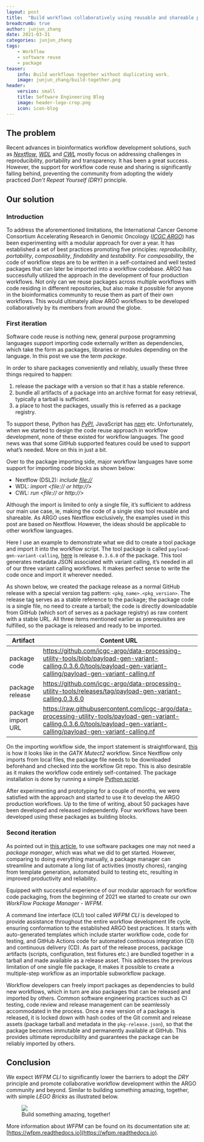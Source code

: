 ```yaml
---
layout: post
title:  "Build workflows collaboratively using reusable and shareable packages"
breadcrumb: true
author: junjun_zhang
date: 2021-03-31
categories: junjun_zhang
tags:
    - Workflow
    - software reuse
    - package
teaser:
    info: Build workflows together without duplicating work.
    image: junjun_zhang/build-together.png
header:
    version: small
    title: Software Engineering Blog
    image: header-logo-crop.png
    icon: icon-blog
---
```


## The problem

Recent advances in bioinformatics workflow development solutions, such as *[Nextflow](https://www.nextflow.io)*,
*[WDL](https://openwdl.org)* and *[CWL](https://www.commonwl.org)* mostly focus on
addressing challenges in reproducibility, portability and transparency. It has been
a great success. However, the support for workflow code reuse and sharing is significantly
falling behind, preventing the community from adopting the widely practiced
*Don’t Repeat Yourself (DRY)* principle.


## Our solution

### Introduction
To address the aforementioned limitations, the International Cancer Genome Consortium
Accelerating Research in Genomic Oncology (*[ICGC ARGO](https://www.icgc-argo.org)*) has
been experimenting with a modular approach for over a year. It has established a set of
best practices promoting five principles: *reproducibility*, *portability*, *composability*,
*findability* and *testability*. For *composability*, the code of workflow steps are to
be written in a self-contained and well tested packages that can later be imported
into a workflow codebase. ARGO has successfully utilized the approach in the development
of four production workflows. Not only can we reuse packages across multiple workflows
with code residing in different repositories, but also make it possible for anyone in the
bioinformatics community to reuse them as part of their own workflows. This would
ultimately allow ARGO workflows to be developed collaboratively by its members from
around the globe.

### First iteration

Software code reuse is nothing new, general purpose programming languages support importing
code externally written as dependencies, which take the form as packages, libraries or
modules depending on the language. In this post we use the term *package*.

In order to share packages conveniently and reliably, usually these three things required
to happen:
1. release the package with a version so that it has a stable reference.
2. bundle all artifacts of a package into an archive format for easy retrieval, typically
   a tarball is sufficient.
3. a place to host the packages, usually this is referred as a package registry.

To support these, Python has *[PyPI](https://pypi.org)*, JavaScript has *[npm](https://www.npmjs.com)* etc.
Unfortunately, when we started to design the code reuse approach in workflow development, none
of these existed for workflow languages. The good news was that some GitHub supported features
could be used to support what’s needed. More on this in just a bit.

Over to the package importing side, major workflow languages have some support for importing
code blocks as shown below:

* Nextflow (DSL2): *include <file://>*
* WDL: *import <file:// or http://>*
* CWL: *run <file:// or http://>*

Although the import is limited to only a single file, it’s sufficient to address our main use case,
ie, making the code of a single step tool reusable and shareable. As ARGO uses Nextflow exclusively,
the examples used in this post are based on Nextflow. However, the ideas should be applicable to
other workflow languages.

Here I use an example to demonstrate what we did to create a tool package and import it into the
workflow script. The tool package is called `payload-gen-variant-calling`, [here](https://github.com/icgc-argo/data-processing-utility-tools/releases/tag/payload-gen-variant-calling.0.3.6.0)
is release `0.3.6.0` of the package. This tool generates metadata JSON associated with variant calling,
it’s needed in all of our three variant calling workflows. It makes perfect sense to write the code
once and import it wherever needed.

As shown below, we created the package release as a normal GitHub release with a special version
tag pattern: `<pkg_name>.<pkg_version>`. The release tag serves as a stable reference to the
package; the package code is a single file, no need to create a tarball; the code is directly
downloadable from GitHub (which sort of serves as a package registry) as raw content with a
stable URL. All three items mentioned earlier as prerequisites are fulfilled, so the package is
released and ready to be imported.

|  Artifact  |  Content URL  |
|------------|---------------|
|  package code  |  https://github.com/icgc-argo/data-processing-utility-tools/blob/payload-gen-variant-calling.0.3.6.0/tools/payload-gen-variant-calling/payload-gen-variant-calling.nf  |
|  package release  |  https://github.com/icgc-argo/data-processing-utility-tools/releases/tag/payload-gen-variant-calling.0.3.6.0  |
|  package import URL  |  https://raw.githubusercontent.com/icgc-argo/data-processing-utility-tools/payload-gen-variant-calling.0.3.6.0/tools/payload-gen-variant-calling/payload-gen-variant-calling.nf  |


On the importing workflow side, the import statement is straightforward,
[this](https://github.com/icgc-argo/gatk-mutect2-variant-calling/blob/4.1.8.0-2.0/gatk-mutect2-variant-calling/main.nf#L239) is how it looks like in the *GATK Mutect2* workflow. Since Nextflow only imports from local
files, the package file needs to be downloaded beforehand and checked into the workflow Git repo.
This is also desirable as it makes the workflow code entirely self-contained. The package
installation is done by running a simple
[Python script](https://github.com/icgc-argo/gatk-mutect2-variant-calling/blob/4.1.8.0-2.0/scripts/install-modules.py).

After experimenting and prototyping for a couple of months, we were satisfied with the approach
and started to use it to develop the ARGO production workflows. Up to the time of writing, about
50 packages have been developed and released independently. Four workflows have been developed
using these packages as building blocks.

### Second iteration

As pointed out in [this article](https://developer.mozilla.org/en-US/docs/Learn/Tools_and_testing/Understanding_client-side_tools/Package_management#what_exactly_is_a_package_manager),
to use software packages one may not need a *package manager*, which was what we did to get started.
However, comparing to doing everything manually, a package manager can streamline and automate a long
list of activities (mostly chores), ranging from template generation, automated build to testing etc,
resulting in improved productivity and reliability.

Equipped with successful experience of our modular approach for workflow code packaging, from the
beginning of 2021 we started to create our own *WorkFlow Package Manager - WFPM*.

A command line interface (CLI) tool called *WFPM CLI* is developed to provide assistance throughout
the entire workflow development life cycle, ensuring conformation to the established ARGO best
practices. It starts with auto-generated templates which include starter workflow code, code for
testing, and GitHub Actions code for automated continuous integration (CI) and continuous delivery
(CD). As part of the release process, package artifacts (scripts, configuration, test fixtures etc.)
are bundled together in a tarball and made available as a release asset. This addresses the
previous limitation of one single file package, it makes it possible to create a multiple-step
workflow as an importable subworkflow package.

Workflow developers can freely import packages as dependencies to build new workflows, which in
turn are also packages that can be released and imported by others. Common software engineering
practices such as CI testing, code review and release management can be seamlessly accommodated in
the process. Once a new version of a package is released, it is locked down with hash codes of the
Git commit and release assets (package tarball and metadata in the `pkg-release.json`), so that the
package becomes immutable and permanently available at GitHub. This provides ultimate reproducibility
and guarantees the package can be reliably imported by others.


## Conclusion

We expect *WFPM CLI* to significantly lower the barriers to adopt the *DRY* principle and promote
collaborative workflow development within the ARGO community and beyond. Similar to building
something amazing, together, with simple *LEGO Bricks* as illustrated below.

<figure>
    <img src="{{site.urlimg}}junjun_zhang/build-together.png" />
    <figcaption>Build something amazing, together!</figcaption>
</figure>


More information about *WFPM* can be found on its documentation site
at: [https://wfpm.readthedocs.io](https://wfpm.readthedocs.io).
